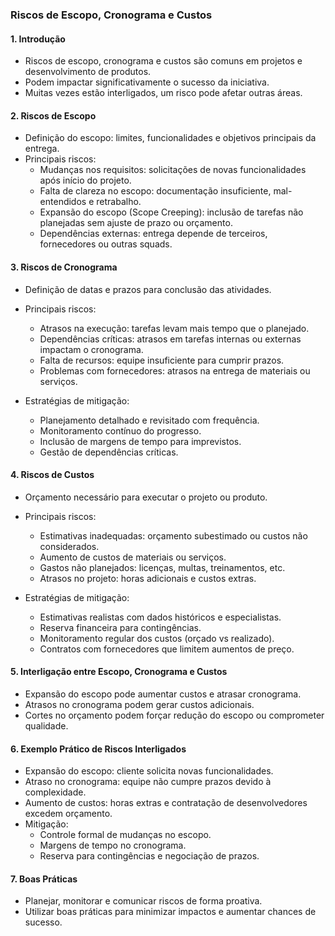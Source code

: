 ### Riscos de Escopo, Cronograma e Custos

#### 1. Introdução

- Riscos de escopo, cronograma e custos são comuns em projetos e desenvolvimento de produtos.
- Podem impactar significativamente o sucesso da iniciativa.
- Muitas vezes estão interligados, um risco pode afetar outras áreas.

#### 2. Riscos de Escopo

- Definição do escopo: limites, funcionalidades e objetivos principais da entrega.
- Principais riscos:
  - Mudanças nos requisitos: solicitações de novas funcionalidades após início do projeto.
  - Falta de clareza no escopo: documentação insuficiente, mal-entendidos e retrabalho.
  - Expansão do escopo (Scope Creeping): inclusão de tarefas não planejadas sem ajuste de prazo ou orçamento.
  - Dependências externas: entrega depende de terceiros, fornecedores ou outras squads.

#### 3. Riscos de Cronograma

- Definição de datas e prazos para conclusão das atividades.
- Principais riscos:

  - Atrasos na execução: tarefas levam mais tempo que o planejado.
  - Dependências críticas: atrasos em tarefas internas ou externas impactam o cronograma.
  - Falta de recursos: equipe insuficiente para cumprir prazos.
  - Problemas com fornecedores: atrasos na entrega de materiais ou serviços.

- Estratégias de mitigação:
  - Planejamento detalhado e revisitado com frequência.
  - Monitoramento contínuo do progresso.
  - Inclusão de margens de tempo para imprevistos.
  - Gestão de dependências críticas.

#### 4. Riscos de Custos

- Orçamento necessário para executar o projeto ou produto.
- Principais riscos:

  - Estimativas inadequadas: orçamento subestimado ou custos não considerados.
  - Aumento de custos de materiais ou serviços.
  - Gastos não planejados: licenças, multas, treinamentos, etc.
  - Atrasos no projeto: horas adicionais e custos extras.

- Estratégias de mitigação:
  - Estimativas realistas com dados históricos e especialistas.
  - Reserva financeira para contingências.
  - Monitoramento regular dos custos (orçado vs realizado).
  - Contratos com fornecedores que limitem aumentos de preço.

#### 5. Interligação entre Escopo, Cronograma e Custos

- Expansão do escopo pode aumentar custos e atrasar cronograma.
- Atrasos no cronograma podem gerar custos adicionais.
- Cortes no orçamento podem forçar redução do escopo ou comprometer qualidade.

#### 6. Exemplo Prático de Riscos Interligados

- Expansão do escopo: cliente solicita novas funcionalidades.
- Atraso no cronograma: equipe não cumpre prazos devido à complexidade.
- Aumento de custos: horas extras e contratação de desenvolvedores excedem orçamento.
- Mitigação:
  - Controle formal de mudanças no escopo.
  - Margens de tempo no cronograma.
  - Reserva para contingências e negociação de prazos.

#### 7. Boas Práticas

- Planejar, monitorar e comunicar riscos de forma proativa.
- Utilizar boas práticas para minimizar impactos e aumentar chances de sucesso.
